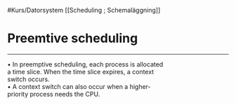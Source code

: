 #Kurs/Datorsystem 
[[Scheduling ; Schemaläggning]]
# Preemtive scheduling
***

• In preemptive scheduling, each process is allocated  
a time slice. When the time slice expires, a context  
switch occurs.  
• A context switch can also occur when a higher-  
priority process needs the CPU.